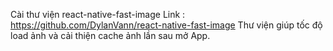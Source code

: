 Cài thư viện react-native-fast-image
Link : https://github.com/DylanVann/react-native-fast-image
Thư viện giúp tốc độ load ảnh và cải thiện cache ảnh lần sau mở App.
